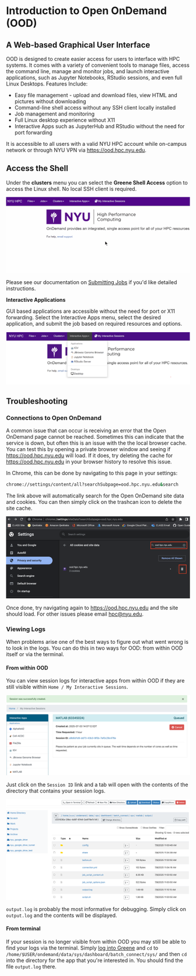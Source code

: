 # Introduction to Open OnDemand (OOD)

## A Web-based Graphical User Interface

OOD is designed to create easier access for users to interface with HPC systems. It comes with a variety of convenient tools to manage files, access the command line, manage and monitor jobs, and launch interactive applications, such as Jupyter Notebooks, RStudio sessions, and even full Linux Desktops. Features Include:

-   Easy file management - upload and download files, view HTML and pictures without downloading
-   Command-line shell access without any SSH client locally installed
-   Job management and monitoring
-   Full Linux desktop experience without X11
-   Interactive Apps such as JupyterHub and RStudio without the need for port forwarding

It is accessible to all users with a valid NYU HPC account while on-campus network or through NYU VPN via https://ood.hpc.nyu.edu.

## Access the Shell

Under the **clusters** menu you can select the **Greene Shell Access** option to access the Linux shell. No local SSH client is required.

![img](./static/open_ondemand_gif.gif)

Please see our documentation on [Submitting Jobs](http://localhost:3000/rts-docs-dev/docs/hpc/submitting_jobs/slurm_submitting_jobs/) if you'd like detailed instructions.

**Interactive Applications**

GUI based applications are accessible without the need for port or X11 forwarding. Select the Interactive Apps menu, select the desired application, and submit the job based on required resources and options.

![interactive-applications](./static/interactive-applications.png)

## Troubleshooting

### Connections to Open OnDemand

A common issue that can occur is receiving an error that the Open OnDemand page cannot be reached. Sometimes this can indicate that the service is down, but often this is an issue with the the local browser cache. You can test this by opening a private browser window and seeing if https://ood.hpc.nyu.edu will load. If it does, try deleting the cache for https://ood.hpc.nyu.edu in your browser history to resolve this issue.

In Chrome, this can be done by navigating to this page in your settings:


```bash
chrome://settings/content/all?searchSubpage=ood.hpc.nyu.edu&search
```

The link above will automatically search for the Open OnDemand site data and cookies. You can then simply click on the trashcan icon to delete the site cache.

![Remove browser cache image](./static/ood_remove_cache.png)

Once done, try navigating again to https://ood.hpc.nyu.edu and the site should load. For other issues please email hpc@nyu.edu.

### Viewing Logs

When problems arise one of the best ways to figure out what went wrong is to look in the logs.  You can do this in two ways for OOD: from within OOD itself or via the terminal.

#### From within OOD

You can view session logs for interactive apps from within OOD if they are still visible within `Home / My Interactive Sessions`.  

![OOD Matlab in queue](./static/ood_matlab_in_queue.png)

Just click on the `Session ID` link and a tab will open with the contents of the directory that contains your session logs.

![OOD session ID directory](./static/ood_session_dir.png)

`output.log` is probably the most informative for debugging.  Simply click on `output.log` and the contents will be displayed.

#### From terminal

If your session is no longer visible from within OOD you may still be able to find your logs via the terminal.  Simply [log into Greene](https://sites.google.com/nyu.edu/nyu-hpc/accessing-hpc) and `cd` to `/home/$USER/ondemand/data/sys/dashboard/batch_connect/sys/` and then `cd` into the directory for the app that you're interested in.  You should find the file `output.log` there.
